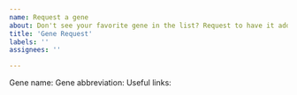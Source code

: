 ```yaml
---
name: Request a gene
about: Don't see your favorite gene in the list? Request to have it added.
title: 'Gene Request'
labels: ''
assignees: ''

---
```


Gene name: 
Gene abbreviation:
Useful links:
